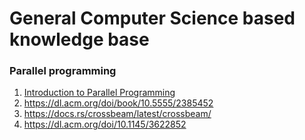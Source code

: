 # General Computer Science based knowledge base



### Parallel programming

1. [Introduction to Parallel Programming](https://www.youtube.com/playlist?list=PLlb7e2G7aSpQCPeKTcVBHJns_JOxrc_fT)
2. https://dl.acm.org/doi/book/10.5555/2385452
3. https://docs.rs/crossbeam/latest/crossbeam/
4. https://dl.acm.org/doi/10.1145/3622852
